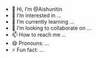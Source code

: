 - 👋 Hi, I’m @Aishunitin
- 👀 I’m interested in ...
- 🌱 I’m currently learning ...
- 💞️ I’m looking to collaborate on ...
- 📫 How to reach me ...
- 😄 Pronouns: ...
- ⚡ Fun fact: ...

<!---
Aishunitin/Aishunitin is a ✨ special ✨ repository because its `README.md` (this file) appears on your GitHub profile.
You can click the Preview link to take a look at your changes.
--->

